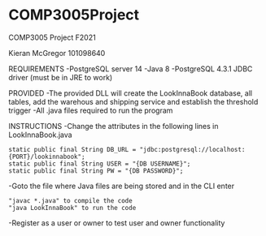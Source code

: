 # COMP3005Project
COMP3005 Project F2021

Kieran McGregor
101098640

REQUIREMENTS
-PostgreSQL server 14
-Java 8
-PostgreSQL 4.3.1 JDBC driver (must be in JRE to work)

PROVIDED
-The provided DLL will create the LookInnaBook database, all tables, add the warehous and shipping service and establish the threshold trigger
-All .java files required to run the program

INSTRUCTIONS
-Change the attributes in the following lines in LookInnaBook.java

    static public final String DB_URL = "jdbc:postgresql://localhost:{PORT}/lookinnabook";
    static public final String USER = "{DB USERNAME}";
    static public final String PW = "{DB PASSWORD}";

-Goto the file where Java files are being stored and in the CLI enter
    
    "javac *.java" to compile the code
    "java LookInnaBook" to run the code

-Register as a user or owner to test user and owner functionality